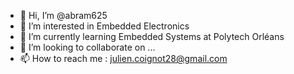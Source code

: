 - 👋 Hi, I’m @abram625
- 👀 I’m interested in Embedded Electronics
- 🌱 I’m currently learning Embedded Systems at Polytech Orléans
- 💞️ I’m looking to collaborate on ...
- 📫 How to reach me : julien.coignot28@gmail.com

<!---
abram625/abram625 is a ✨ special ✨ repository because its `README.md` (this file) appears on your GitHub profile.
You can click the Preview link to take a look at your changes.
--->
